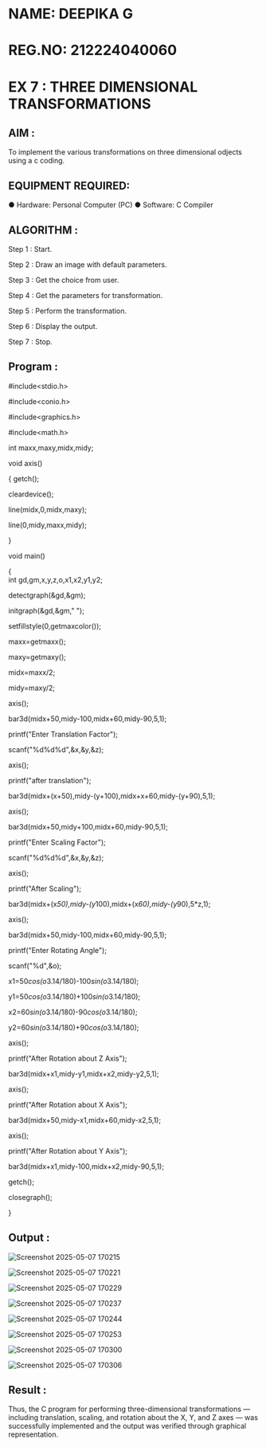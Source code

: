 # NAME: DEEPIKA G
# REG.NO: 212224040060

# EX 7 : THREE DIMENSIONAL TRANSFORMATIONS
## AIM :
To implement the various transformations on three dimensional odjects using a c coding.

## EQUIPMENT REQUIRED:
●	Hardware: Personal Computer (PC)
●	Software: C Compiler

## ALGORITHM :
Step 1 : Start.

Step 2 : Draw an image with default parameters.

Step 3 : Get the choice from user.

Step 4 : Get the parameters for transformation.

Step 5 : Perform the transformation.

Step 6 : Display the output.

Step 7 : Stop.

## Program :

#include<stdio.h>  

#include<conio.h> 

#include<graphics.h> 

#include<math.h>  

int maxx,maxy,midx,midy; 

void axis() 

{ 
getch(); 

cleardevice(); 

line(midx,0,midx,maxy); 

line(0,midy,maxx,midy); 

} 

void main() 

{  
int gd,gm,x,y,z,o,x1,x2,y1,y2; 

detectgraph(&gd,&gm); 

initgraph(&gd,&gm," "); 

setfillstyle(0,getmaxcolor()); 

maxx=getmaxx(); 

maxy=getmaxy(); 

midx=maxx/2; 

midy=maxy/2; 

axis(); 

bar3d(midx+50,midy-100,midx+60,midy-90,5,1); 

printf("Enter Translation Factor"); 

scanf("%d%d%d",&x,&y,&z); 

axis();  

printf("after translation"); 

bar3d(midx+(x+50),midy-(y+100),midx+x+60,midy-(y+90),5,1); 

axis(); 

bar3d(midx+50,midy+100,midx+60,midy-90,5,1); 

printf("Enter Scaling Factor");

scanf("%d%d%d",&x,&y,&z); 

axis(); 

printf("After Scaling"); 

bar3d(midx+(x*50),midy-(y*100),midx+(x*60),midy-(y*90),5*z,1); 

axis(); 

bar3d(midx+50,midy-100,midx+60,midy-90,5,1); 

printf("Enter Rotating Angle"); 

scanf("%d",&o); 

x1=50*cos(o*3.14/180)-100*sin(o*3.14/180); 

y1=50*cos(o*3.14/180)+100*sin(o*3.14/180); 

x2=60*sin(o*3.14/180)-90*cos(o*3.14/180); 

y2=60*sin(o*3.14/180)+90*cos(o*3.14/180); 

axis(); 

printf("After Rotation about Z Axis"); 

bar3d(midx+x1,midy-y1,midx+x2,midy-y2,5,1); 

axis(); 

printf("After Rotation about X Axis"); 

bar3d(midx+50,midy-x1,midx+60,midy-x2,5,1); 

axis(); 

printf("After Rotation about Y Axis"); 

bar3d(midx+x1,midy-100,midx+x2,midy-90,5,1); 

getch(); 

closegraph(); 

}

## Output :

![Screenshot 2025-05-07 170215](https://github.com/user-attachments/assets/9d2dde59-6184-4b03-a6ea-e6e0ff124e43)

![Screenshot 2025-05-07 170221](https://github.com/user-attachments/assets/6f05fb47-1da5-492b-8edb-87a70061a26e)

![Screenshot 2025-05-07 170229](https://github.com/user-attachments/assets/68aac124-cc84-4b1e-aeb9-4e814925fec6)

![Screenshot 2025-05-07 170237](https://github.com/user-attachments/assets/ec951e40-735b-4b06-93e3-b8ae5cfc51a5)

![Screenshot 2025-05-07 170244](https://github.com/user-attachments/assets/8f3e7054-8a5d-497e-8213-e92ce2859b3b)


![Screenshot 2025-05-07 170253](https://github.com/user-attachments/assets/a85f82d7-5ed5-4c46-a560-7a643c104289)


![Screenshot 2025-05-07 170300](https://github.com/user-attachments/assets/a79b426f-2569-4a0c-8610-6f306e2bec73)

![Screenshot 2025-05-07 170306](https://github.com/user-attachments/assets/74312470-8c6f-44e6-9b6f-87912679da2d)

## Result :
Thus, the C program for performing three-dimensional transformations — including translation, scaling, and rotation about the X, Y, and Z axes — was successfully implemented and the output was verified through graphical representation.

